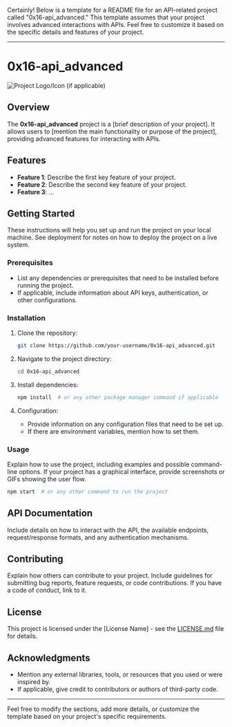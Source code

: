 Certainly! Below is a template for a README file for an API-related project called "0x16-api_advanced." This template assumes that your project involves advanced interactions with APIs. Feel free to customize it based on the specific details and features of your project.

---

# 0x16-api_advanced

![Project Logo/Icon (if applicable)](logo.png)

## Overview

The **0x16-api_advanced** project is a [brief description of your project]. It allows users to [mention the main functionality or purpose of the project], providing advanced features for interacting with APIs.

## Features

- **Feature 1**: Describe the first key feature of your project.
- **Feature 2**: Describe the second key feature of your project.
- **Feature 3**: ...

## Getting Started

These instructions will help you set up and run the project on your local machine. See deployment for notes on how to deploy the project on a live system.

### Prerequisites

- List any dependencies or prerequisites that need to be installed before running the project.
- If applicable, include information about API keys, authentication, or other configurations.

### Installation

1. Clone the repository:

   ```bash
   git clone https://github.com/your-username/0x16-api_advanced.git
   ```

2. Navigate to the project directory:

   ```bash
   cd 0x16-api_advanced
   ```

3. Install dependencies:

   ```bash
   npm install  # or any other package manager command if applicable
   ```

4. Configuration:

   - Provide information on any configuration files that need to be set up.
   - If there are environment variables, mention how to set them.

### Usage

Explain how to use the project, including examples and possible command-line options. If your project has a graphical interface, provide screenshots or GIFs showing the user flow.

```bash
npm start  # or any other command to run the project
```

## API Documentation

Include details on how to interact with the API, the available endpoints, request/response formats, and any authentication mechanisms.

## Contributing

Explain how others can contribute to your project. Include guidelines for submitting bug reports, feature requests, or code contributions. If you have a code of conduct, link to it.

## License

This project is licensed under the [License Name] - see the [LICENSE.md](LICENSE.md) file for details.

## Acknowledgments

- Mention any external libraries, tools, or resources that you used or were inspired by.
- If applicable, give credit to contributors or authors of third-party code.

---

Feel free to modify the sections, add more details, or customize the template based on your project's specific requirements.
